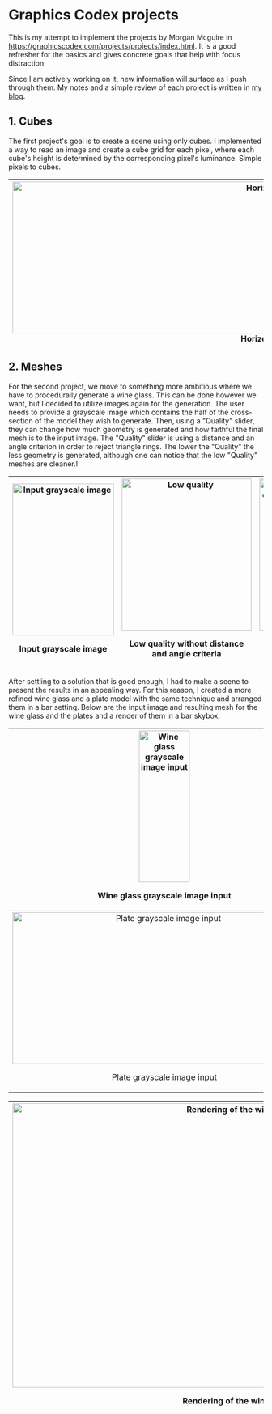 # Graphics Codex projects

This is my attempt to implement the projects by Morgan Mcguire in https://graphicscodex.com/projects/projects/index.html. It is a good refresher for the basics and gives concrete goals that help with focus distraction.

Since I am actively working on it, new information will surface as I push through them. My notes and a simple review of each project is written in [my blog](https://iliaskapouranis.com/2021/04/24/studying-with-the-graphics-codex/).

## 1. Cubes
The first project's goal is to create a scene using only cubes. I implemented a way to read an image and create a cube grid for each pixel, where each cube's height is determined by the corresponding pixel's luminance. Simple pixels to cubes.

|<img width="1024" height="300" alt="Horizontal grid" src="https://user-images.githubusercontent.com/40468844/115958746-512f1800-a511-11eb-89cc-8dd064a8235f.jpg"> Horizontal view | <img width="1024" height="300" alt="Vertical grid" src="https://user-images.githubusercontent.com/40468844/115958748-52604500-a511-11eb-8e81-2ed0289c0829.jpg"> Vertical view |
|:-:|:-:|

## 2. Meshes
For the second project, we move to something more ambitious where we have to procedurally generate a wine glass. This can be done however we want, but I decided to utilize images again for the generation. The user needs to provide a grayscale image which contains the half of the cross-section of the model they wish to generate. Then, using a "Quality" slider, they can change how much geometry is generated and how faithful the final mesh is to the input image. The "Quality" slider is using a distance and an angle criterion in order to reject triangle rings. The lower the "Quality" the less geometry is generated, although one can notice that the low "Quality" meshes are cleaner.!

|<img width="200" height="300" alt="Input grayscale image" src="https://user-images.githubusercontent.com/40468844/115959165-8a688780-a513-11eb-9107-597f0f01d017.png"> <p> Input grayscale image</p> | <img width="256" height="300" alt="Low quality" src="https://user-images.githubusercontent.com/40468844/115959170-92c0c280-a513-11eb-9e3b-beaf76f801c4.png"> <p>Low quality without distance and angle criteria</p> | <img width="220" height="300" alt="Low quality with distance and angle criteria" src="https://user-images.githubusercontent.com/40468844/115959175-9d7b5780-a513-11eb-9101-a82b7b19d8f4.png"> <p>Low quality with distance and angle criteria</p> |
|:-:|:-:|:-:|

After settling to a solution that is good enough, I had to make a scene to present the results in an appealing way. For this reason, I created a more refined wine glass and a plate model with the same technique and arranged them in a bar setting. Below are the input image and resulting mesh for the wine glass and the plates and a render of them in a bar skybox.

|<img width="100" height="300" alt="Wine glass grayscale image input" src="https://user-images.githubusercontent.com/40468844/115959519-49717280-a515-11eb-815a-85b627757d6f.png"> <p>Wine glass grayscale image input</p> | <img width="210" height="300" alt="Wine glass mesh output" src="https://user-images.githubusercontent.com/40468844/115959532-58582500-a515-11eb-90b7-e8c7a50562c3.png"> <p>Wine glass mesh output</p> |
|:-:|:-:|
|<img width="600" height="300" alt="Plate grayscale image input" src="https://user-images.githubusercontent.com/40468844/115959524-51311700-a515-11eb-9877-72e2134465ad.png"> <p>Plate grayscale image input</p> | <img width="640" height="300" alt="Plate mesh output" src="https://user-images.githubusercontent.com/40468844/115959533-5a21e880-a515-11eb-812a-2caa8fb90a4d.png"> <p>Plate mesh output</p> |

|<img width="1024" height="562" alt="Rendering of the wine glass and plate in G3D" src="https://user-images.githubusercontent.com/40468844/115959564-74f45d00-a515-11eb-8f4c-7ec32a47a794.png"> <p>Rendering of the wine glass and plate in G3D</p> |
|:-:|

